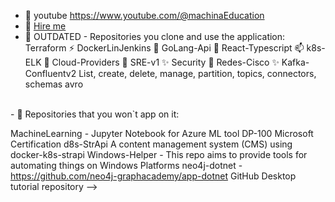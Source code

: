 - 🔭 youtube https://www.youtube.com/@machinaEducation
- 🌱 [Hire me](https://www.linkedin.com/in/jefferson-muniz-aa17311b3/)
- 👯 OUTDATED - Repositories you clone and use the application: Terraform   ⚡  DockerLinJenkins  💬  GoLang-Api  👋   React-Typescript  📫  k8s-ELK  🤔  Cloud-Providers   💬  SRE-v1    ✨    Security
    🔭  Redes-Cisco    ✨  Kafka-Confluentv2 List, create, delete, manage, partition, topics, connectors, schemas avro

<br>
 - 🌱 Repositories that you won`t app on it:
 
MachineLearning - Jupyter Notebook for Azure ML tool DP-100 Microsoft Certification
d8s-StrApi  A content management system (CMS) using docker-k8s-strapi
Windows-Helper   - This repo aims to provide tools for automating things on Windows Platforms
neo4j-dotnet   - https://github.com/neo4j-graphacademy/app-dotnet
GitHub Desktop tutorial repository
-->

